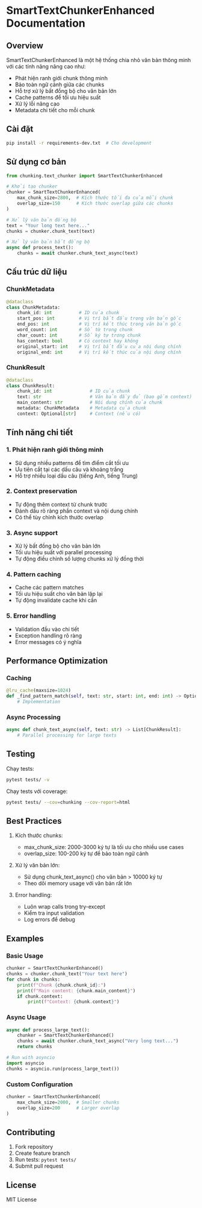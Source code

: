 # SmartTextChunkerEnhanced Documentation

## Overview

SmartTextChunkerEnhanced là một hệ thống chia nhỏ văn bản thông minh với các tính năng nâng cao như:
- Phát hiện ranh giới chunk thông minh
- Bảo toàn ngữ cảnh giữa các chunks
- Hỗ trợ xử lý bất đồng bộ cho văn bản lớn
- Cache patterns để tối ưu hiệu suất
- Xử lý lỗi nâng cao
- Metadata chi tiết cho mỗi chunk

## Cài đặt

```bash
pip install -r requirements-dev.txt  # Cho development
```

## Sử dụng cơ bản

```python
from chunking.text_chunker import SmartTextChunkerEnhanced

# Khởi tạo chunker
chunker = SmartTextChunkerEnhanced(
    max_chunk_size=2800,  # Kích thước tối đa của mỗi chunk
    overlap_size=150      # Kích thước overlap giữa các chunks
)

# Xử lý văn bản đồng bộ
text = "Your long text here..."
chunks = chunker.chunk_text(text)

# Xử lý văn bản bất đồng bộ
async def process_text():
    chunks = await chunker.chunk_text_async(text)
```

## Cấu trúc dữ liệu

### ChunkMetadata
```python
@dataclass
class ChunkMetadata:
    chunk_id: int          # ID của chunk
    start_pos: int         # Vị trí bắt đầu trong văn bản gốc
    end_pos: int           # Vị trí kết thúc trong văn bản gốc
    word_count: int        # Số từ trong chunk
    char_count: int        # Số ký tự trong chunk
    has_context: bool      # Có context hay không
    original_start: int    # Vị trí bắt đầu của nội dung chính
    original_end: int      # Vị trí kết thúc của nội dung chính
```

### ChunkResult
```python
@dataclass
class ChunkResult:
    chunk_id: int              # ID của chunk
    text: str                  # Văn bản đầy đủ (bao gồm context)
    main_content: str          # Nội dung chính của chunk
    metadata: ChunkMetadata    # Metadata của chunk
    context: Optional[str]     # Context (nếu có)
```

## Tính năng chi tiết

### 1. Phát hiện ranh giới thông minh
- Sử dụng nhiều patterns để tìm điểm cắt tối ưu
- Ưu tiên cắt tại các dấu câu và khoảng trắng
- Hỗ trợ nhiều loại dấu câu (tiếng Anh, tiếng Trung)

### 2. Context preservation
- Tự động thêm context từ chunk trước
- Đánh dấu rõ ràng phần context và nội dung chính
- Có thể tùy chỉnh kích thước overlap

### 3. Async support
- Xử lý bất đồng bộ cho văn bản lớn
- Tối ưu hiệu suất với parallel processing
- Tự động điều chỉnh số lượng chunks xử lý đồng thời

### 4. Pattern caching
- Cache các pattern matches
- Tối ưu hiệu suất cho văn bản lặp lại
- Tự động invalidate cache khi cần

### 5. Error handling
- Validation đầu vào chi tiết
- Exception handling rõ ràng
- Error messages có ý nghĩa

## Performance Optimization

### Caching
```python
@lru_cache(maxsize=1024)
def _find_pattern_match(self, text: str, start: int, end: int) -> Optional[int]:
    # Implementation
```

### Async Processing
```python
async def chunk_text_async(self, text: str) -> List[ChunkResult]:
    # Parallel processing for large texts
```

## Testing

Chạy tests:
```bash
pytest tests/ -v
```

Chạy tests với coverage:
```bash
pytest tests/ --cov=chunking --cov-report=html
```

## Best Practices

1. Kích thước chunks:
   - max_chunk_size: 2000-3000 ký tự là tối ưu cho nhiều use cases
   - overlap_size: 100-200 ký tự để bảo toàn ngữ cảnh

2. Xử lý văn bản lớn:
   - Sử dụng chunk_text_async() cho văn bản > 10000 ký tự
   - Theo dõi memory usage với văn bản rất lớn

3. Error handling:
   - Luôn wrap calls trong try-except
   - Kiểm tra input validation
   - Log errors để debug

## Examples

### Basic Usage
```python
chunker = SmartTextChunkerEnhanced()
chunks = chunker.chunk_text("Your text here")
for chunk in chunks:
    print(f"Chunk {chunk.chunk_id}:")
    print(f"Main content: {chunk.main_content}")
    if chunk.context:
        print(f"Context: {chunk.context}")
```

### Async Usage
```python
async def process_large_text():
    chunker = SmartTextChunkerEnhanced()
    chunks = await chunker.chunk_text_async("Very long text...")
    return chunks

# Run with asyncio
import asyncio
chunks = asyncio.run(process_large_text())
```

### Custom Configuration
```python
chunker = SmartTextChunkerEnhanced(
    max_chunk_size=2000,  # Smaller chunks
    overlap_size=200      # Larger overlap
)
```

## Contributing

1. Fork repository
2. Create feature branch
3. Run tests: `pytest tests/`
4. Submit pull request

## License

MIT License
